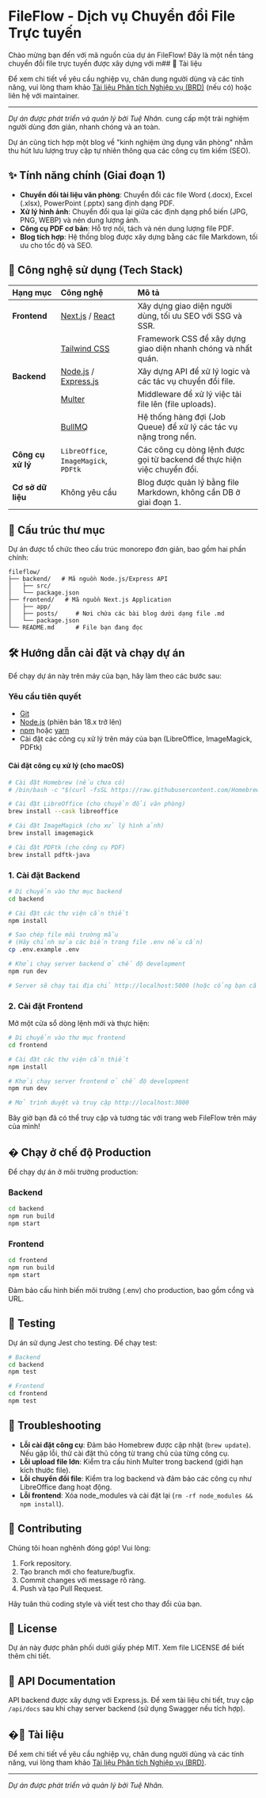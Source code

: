 # FileFlow - Dịch vụ Chuyển đổi File Trực tuyến

Chào mừng bạn đến với mã nguồn của dự án FileFlow! Đây là một nền tảng chuyển đổi file trực tuyến được xây dựng với m## 📄 Tài liệu

Để xem chi tiết về yêu cầu nghiệp vụ, chân dung người dùng và các tính năng, vui lòng tham khảo [Tài liệu Phân tích Nghiệp vụ (BRD)](docs/BRD.md) (nếu có) hoặc liên hệ với maintainer.

---

_Dự án được phát triển và quản lý bởi Tuệ Nhân._ cung cấp một trải nghiệm người dùng đơn giản, nhanh chóng và an toàn.

Dự án cũng tích hợp một blog về "kinh nghiệm ứng dụng văn phòng" nhằm thu hút lưu lượng truy cập tự nhiên thông qua các công cụ tìm kiếm (SEO).

## ✨ Tính năng chính (Giai đoạn 1)

- **Chuyển đổi tài liệu văn phòng**: Chuyển đổi các file Word (.docx), Excel (.xlsx), PowerPoint (.pptx) sang định dạng PDF.
- **Xử lý hình ảnh**: Chuyển đổi qua lại giữa các định dạng phổ biến (JPG, PNG, WEBP) và nén dung lượng ảnh.
- **Công cụ PDF cơ bản**: Hỗ trợ nối, tách và nén dung lượng file PDF.
- **Blog tích hợp**: Hệ thống blog được xây dựng bằng các file Markdown, tối ưu cho tốc độ và SEO.

## 🚀 Công nghệ sử dụng (Tech Stack)

| Hạng mục          | Công nghệ                                                             | Mô tả                                                                   |
| :---------------- | :-------------------------------------------------------------------- | :---------------------------------------------------------------------- |
| **Frontend**      | [Next.js](https://nextjs.org/) / [React](https://reactjs.org/)        | Xây dựng giao diện người dùng, tối ưu SEO với SSG và SSR.               |
|                   | [Tailwind CSS](https://tailwindcss.com/)                              | Framework CSS để xây dựng giao diện nhanh chóng và nhất quán.           |
| **Backend**       | [Node.js](https://nodejs.org/) / [Express.js](https://expressjs.com/) | Xây dựng API để xử lý logic và các tác vụ chuyển đổi file.              |
|                   | [Multer](https://github.com/expressjs/multer)                         | Middleware để xử lý việc tải file lên (file uploads).                   |
|                   | [BullMQ](https://bullmq.io/)                                          | Hệ thống hàng đợi (Job Queue) để xử lý các tác vụ nặng trong nền.       |
| **Công cụ xử lý** | `LibreOffice`, `ImageMagick`, `PDFtk`                                 | Các công cụ dòng lệnh được gọi từ backend để thực hiện việc chuyển đổi. |
| **Cơ sở dữ liệu** | Không yêu cầu                                                         | Blog được quản lý bằng file Markdown, không cần DB ở giai đoạn 1.       |

## 📂 Cấu trúc thư mục

Dự án được tổ chức theo cấu trúc monorepo đơn giản, bao gồm hai phần chính:

```
fileflow/
├── backend/   # Mã nguồn Node.js/Express API
│   ├── src/
│   └── package.json
├── frontend/   # Mã nguồn Next.js Application
│   ├── app/
│   ├── posts/     # Nơi chứa các bài blog dưới dạng file .md
│   └── package.json
└── README.md      # File bạn đang đọc
```

## 🛠️ Hướng dẫn cài đặt và chạy dự án

Để chạy dự án này trên máy của bạn, hãy làm theo các bước sau:

### Yêu cầu tiên quyết

- [Git](https://git-scm.com/)
- [Node.js](https://nodejs.org/) (phiên bản 18.x trở lên)
- [npm](https://www.npmjs.com/) hoặc [yarn](https://yarnpkg.com/)
- Cài đặt các công cụ xử lý trên máy của bạn (LibreOffice, ImageMagick, PDFtk)

#### Cài đặt công cụ xử lý (cho macOS)

```bash
# Cài đặt Homebrew (nếu chưa có)
# /bin/bash -c "$(curl -fsSL https://raw.githubusercontent.com/Homebrew/install/HEAD/install.sh)"

# Cài đặt LibreOffice (cho chuyển đổi văn phòng)
brew install --cask libreoffice

# Cài đặt ImageMagick (cho xử lý hình ảnh)
brew install imagemagick

# Cài đặt PDFtk (cho công cụ PDF)
brew install pdftk-java
```

### 1. Cài đặt Backend

```bash
# Di chuyển vào thư mục backend
cd backend

# Cài đặt các thư viện cần thiết
npm install

# Sao chép file môi trường mẫu
# (Hãy chỉnh sửa các biến trong file .env nếu cần)
cp .env.example .env

# Khởi chạy server backend ở chế độ development
npm run dev

# Server sẽ chạy tại địa chỉ http://localhost:5000 (hoặc cổng bạn cấu hình trong .env)
```

### 2. Cài đặt Frontend

Mở một cửa sổ dòng lệnh mới và thực hiện:

```bash
# Di chuyển vào thư mục frontend
cd frontend

# Cài đặt các thư viện cần thiết
npm install

# Khởi chạy server frontend ở chế độ development
npm run dev

# Mở trình duyệt và truy cập http://localhost:3000
```

Bây giờ bạn đã có thể truy cập và tương tác với trang web FileFlow trên máy của mình!

## � Chạy ở chế độ Production

Để chạy dự án ở môi trường production:

### Backend

```bash
cd backend
npm run build
npm start
```

### Frontend

```bash
cd frontend
npm run build
npm start
```

Đảm bảo cấu hình biến môi trường (.env) cho production, bao gồm cổng và URL.

## 🧪 Testing

Dự án sử dụng Jest cho testing. Để chạy test:

```bash
# Backend
cd backend
npm test

# Frontend
cd frontend
npm test
```

## 🔧 Troubleshooting

- **Lỗi cài đặt công cụ**: Đảm bảo Homebrew được cập nhật (`brew update`). Nếu gặp lỗi, thử cài đặt thủ công từ trang chủ của từng công cụ.
- **Lỗi upload file lớn**: Kiểm tra cấu hình Multer trong backend (giới hạn kích thước file).
- **Lỗi chuyển đổi file**: Kiểm tra log backend và đảm bảo các công cụ như LibreOffice đang hoạt động.
- **Lỗi frontend**: Xóa node_modules và cài đặt lại (`rm -rf node_modules && npm install`).

## 🤝 Contributing

Chúng tôi hoan nghênh đóng góp! Vui lòng:

1. Fork repository.
2. Tạo branch mới cho feature/bugfix.
3. Commit changes với message rõ ràng.
4. Push và tạo Pull Request.

Hãy tuân thủ coding style và viết test cho thay đổi của bạn.

## 📜 License

Dự án này được phân phối dưới giấy phép MIT. Xem file LICENSE để biết thêm chi tiết.

## 📖 API Documentation

API backend được xây dựng với Express.js. Để xem tài liệu chi tiết, truy cập `/api/docs` sau khi chạy server backend (sử dụng Swagger nếu tích hợp).

## �📄 Tài liệu

Để xem chi tiết về yêu cầu nghiệp vụ, chân dung người dùng và các tính năng, vui lòng tham khảo [Tài liệu Phân tích Nghiệp vụ (BRD)](link-den-tai-lieu-brd-cua-ban.md).

---

_Dự án được phát triển và quản lý bởi Tuệ Nhân._
